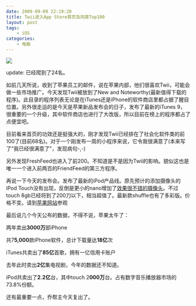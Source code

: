 ```yaml
---
date: 2009-09-09 22:19:20
title: Twii进入App Store首页及同类Top100
layout: post
tags:
    - iOS
categories:
    - 电脑
---
```

![](https://lh5.googleusercontent.com/-KFUZ5hcibBU/TvwKrUkbU7I/AAAAAAABig4/4_cQWuynR98/s640/itunes.png)

update: 已经爬到了24名。

如前几天所说，收到了苹果员工的邮件，说在苹果内部，他们很喜欢Twii，可能会做一些市场推广。今天发现Twii被放到了New and Noteworthy(最新值得下载的程序)。此目录的程序列表无论是在iTunes还是iPhone的软件商店里都占据了醒目位置。另外很走运的是今天是苹果新品发布会的日子，发布了最新的iTunes 9，很重要的一个升级，其中软件商店也进行了大改版，所以目前在榜上的程序都占了点便宜吧。

目前看来首页的功效还是挺强大的，刚才发现Twii已经排在了社会化软件类的前100了(目前68名)。对于一个刚发布一周的小程序来说，它令我很满意了(本来写了"我已经很满意了"，发现病句-,-)

另外发现FreshFeed也进入了前200。不知道是不是因为Twii的影响。貌似这也是唯一一个进入前两百的FriendFeed的第三方程序。

再说一下今天的发布会。发布了最新的iPod产品线。原先预计的添加摄像头的iPod Touch没有出现，反倒是更小的nano增加了<a href="http://www.apple.com/ipodnano/features/video-camera.html" target="_blank">效果很不错的摄像头</a>。不过touch 8gb已经将到了200刀以下，相当超值了。最新款shuffle也有了多彩版。价格不变。请到<a href="http://store.apple.com/" target="_blank">苹果网站</a>参观

最后说几个今天公布的数据，不得不说，苹果太牛了：

两年卖出<strong>3000万</strong>部iPhone

共7<strong>5,000</strong>款iPhone软件，总计下载量达<strong>18亿</strong>次

iTunes共卖出了<strong>85亿</strong>首歌，拥有一亿信用卡账户

去年此时卖出<strong>2亿</strong>集电视剧，今年的数据还不知道。

iPod共卖出了<strong>2.2亿</strong>台，其中touch 2<strong>000万</strong>台。占有数字音乐播放器市场的73.8%份额。

还有最重要一点，乔帮主今天复出了。
